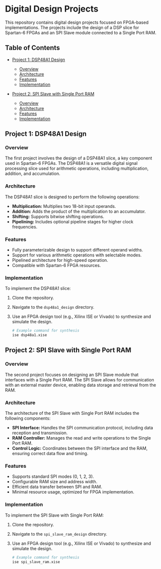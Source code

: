 # Digital Design Projects

This repository contains digital design projects focused on FPGA-based implementations. The projects include the design of a DSP slice for Spartan-6 FPGAs and an SPI Slave module connected to a Single Port RAM.

## Table of Contents

- [Project 1: DSP48A1 Design](#project-1-dsp48a1-design)
  - [Overview](#overview)
  - [Architecture](#architecture)
  - [Features](#features)
  - [Implementation](#implementation)

- [Project 2: SPI Slave with Single Port RAM](#project-2-spi-slave-with-single-port-ram)
  - [Overview](#overview-1)
  - [Architecture](#architecture-1)
  - [Features](#features-1)
  - [Implementation](#implementation-1)

## Project 1: DSP48A1 Design

### Overview

The first project involves the design of a DSP48A1 slice, a key component used in Spartan-6 FPGAs. The DSP48A1 is a versatile digital signal processing slice used for arithmetic operations, including multiplication, addition, and accumulation.

### Architecture

The DSP48A1 slice is designed to perform the following operations:

- **Multiplication:** Multiplies two 18-bit input operands.
- **Addition:** Adds the product of the multiplication to an accumulator.
- **Shifting:** Supports bitwise shifting operations.
- **Pipelining:** Includes optional pipeline stages for higher clock frequencies.

### Features

- Fully parameterizable design to support different operand widths.
- Support for various arithmetic operations with selectable modes.
- Pipelined architecture for high-speed operation.
- Compatible with Spartan-6 FPGA resources.

### Implementation

To implement the DSP48A1 slice:

1. Clone the repository.
2. Navigate to the `dsp48a1_design` directory.
3. Use an FPGA design tool (e.g., Xilinx ISE or Vivado) to synthesize and simulate the design.

    ```sh
    # Example command for synthesis
    ise dsp48a1.xise
    ```

## Project 2: SPI Slave with Single Port RAM

### Overview

The second project focuses on designing an SPI Slave module that interfaces with a Single Port RAM. The SPI Slave allows for communication with an external master device, enabling data storage and retrieval from the RAM.

### Architecture

The architecture of the SPI Slave with Single Port RAM includes the following components:

- **SPI Interface:** Handles the SPI communication protocol, including data reception and transmission.
- **RAM Controller:** Manages the read and write operations to the Single Port RAM.
- **Control Logic:** Coordinates between the SPI interface and the RAM, ensuring correct data flow and timing.

### Features

- Supports standard SPI modes (0, 1, 2, 3).
- Configurable RAM size and address width.
- Efficient data transfer between SPI and RAM.
- Minimal resource usage, optimized for FPGA implementation.

### Implementation

To implement the SPI Slave with Single Port RAM:

1. Clone the repository.
2. Navigate to the `spi_slave_ram_design` directory.
3. Use an FPGA design tool (e.g., Xilinx ISE or Vivado) to synthesize and simulate the design.

    ```sh
    # Example command for synthesis
    ise spi_slave_ram.xise
    ```
